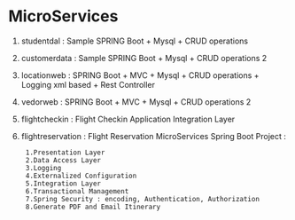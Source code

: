 # MicroServices

1. studentdal : Sample SPRING Boot + Mysql + CRUD operations 
2. customerdata : Sample SPRING Boot + Mysql + CRUD operations 2
3. locationweb : SPRING Boot + MVC + Mysql + CRUD operations + Logging xml based + Rest Controller
4. vedorweb : SPRING Boot + MVC + Mysql + CRUD operations 2
5. flightcheckin : Flight Checkin Application
		Integration Layer
6. flightreservation : 
	Flight Reservation MicroServices Spring Boot Project :
	
		1.Presentation Layer
		2.Data Access Layer
		3.Logging
		4.Externalized Configuration 
		5.Integration Layer
		6.Transactional Management
		7.Spring Security : encoding, Authentication, Authorization
		8.Generate PDF and Email Itinerary

